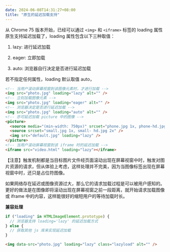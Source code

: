 ```yaml
---
date: 2024-06-08T14:31:27+08:00
title: "原生的延迟加载支持"
---
```


从 Chrome 75 版本开始，已经可以通过 `<img>` 和 `<iframe>` 标签的 loading 属性原生支持延迟加载了，loading 属性包含以下三种取值：

1. lazy: 进行延迟加载
    
2. eager: 立即加载
    
3. auto: 浏览器自行决定是否进行延迟加载
    

若不指定任何属性，loading 默认取值 auto，

```html
<!-- 当用户滚动屏幕视窗到该图像元素时，才进行加载 -->
<img src="photo.jpg" loading="lazy" alt="" />
<!-- 立刻加载图像元素 -->
<img src="photo.jpg" loading="eager" alt="" />
<!-- 浏览器决定是否进行延迟加载 -->
<img src="photo.jpg" loading="auto" alt="" />
<!-- 亦可延迟加载 picture 中的图像 -->
<picture>
  <source media="(min-width: 750px)" srcset="phone.jpg 1x, phone-hd.jpg 2x" />
  <source srcset="small.jpg 1x, small- hd.jpg 2x" />
  <img src="default.jpg" loading="lazy" />
</picture>
<!-- 当用户滚动屏幕视窗到该 iframe 时的延迟加载 -->
<iframe src="video.html" loading="lazy"></iframe>
```

【注意】触发机制都是当目标图片文件经页面滚动出现在屏幕视窗中时，触发对图片资源的请求，但从体验上考虑，这样处理并不完美，因为当图像标签出现在屏幕视窗中时，还只是占位符图像。

如果网络存在延迟或图像资源过大，那么它的请求加载过程是可以被用户感知的。更好的做法是在图像即将滚动出现在屏幕视窗之前一段距离，就开始请求加载图像或 iframe 中的内容，这样能很好的缩短用户的等待加载时长。

**兼容处理**

```js
if ("loading" in HTMLImageElement.prototype) {
  // 浏览器支持 loading='lazy' 的延迟加载方式
} else {
  // 获取其他 js 库来实现延迟加载
}
```

```html
<img data-src="photo.jpg" loading="lazy" class="lazyload" alt="" />
```